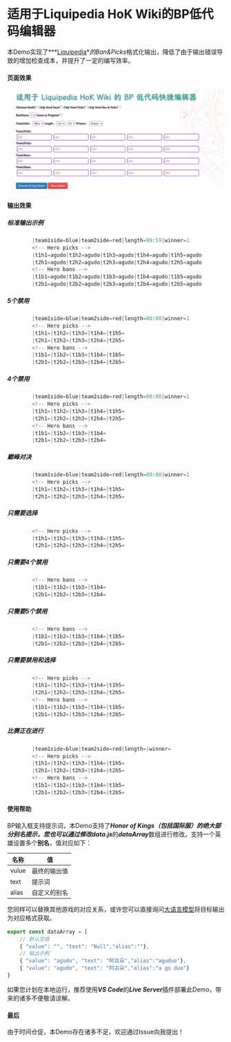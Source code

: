 # 适用于Liquipedia HoK Wiki的BP低代码编辑器

本Demo实现了***[Liquipedia](https://liquipedia.net/honorofkings/)***的*Ban&Picks*格式化输出，降低了由于输出错误导致的增加检查成本，并提升了一定的编写效率。

#### 页面效果

![主界面](images/01.png)

#### 输出效果

##### 标准输出示例

``` javascript
        |team1side=blue|team2side=red|length=99:59|winner=1
        <!-- Hero picks -->
        |t1h1=agudo|t1h2=agudo|t1h3=agudo|t1h4=agudo|t1h5=agudo
        |t2h1=agudo|t2h2=agudo|t2h3=agudo|t2h4=agudo|t2h5=agudo
        <!-- Hero bans -->
        |t1b1=agudo|t1b2=agudo|t1b3=agudo|t1b4=agudo|t1b5=agudo
        |t2b1=agudo|t2b2=agudo|t2b3=agudo|t2b4=agudo|t2b5=agudo
```

##### 5个禁用

``` javascript
        |team1side=blue|team2side=red|length=00:00|winner=1
        <!-- Hero picks -->
        |t1h1=|t1h2=|t1h3=|t1h4=|t1h5=
        |t2h1=|t2h2=|t2h3=|t2h4=|t2h5=
        <!-- Hero bans -->
        |t1b1=|t1b2=|t1b3=|t1b4=|t1b5=
        |t2b1=|t2b2=|t2b3=|t2b4=|t2b5=
```

##### 4个禁用

``` javascript
        |team1side=blue|team2side=red|length=00:00|winner=1
        <!-- Hero picks -->
        |t1h1=|t1h2=|t1h3=|t1h4=|t1h5=
        |t2h1=|t2h2=|t2h3=|t2h4=|t2h5=
        <!-- Hero bans -->
        |t1b1=|t1b2=|t1b3=|t1b4=
        |t2b1=|t2b2=|t2b3=|t2b4=
```

##### 巅峰对决

``` javascript
        |team1side=blue|team2side=red|length=00:00|winner=1
        <!-- Hero picks -->
        |t1h1=|t1h2=|t1h3=|t1h4=|t1h5=
        |t2h1=|t2h2=|t2h3=|t2h4=|t2h5=
```

##### 只需要选择

```javascript
        <!-- Hero picks -->
        |t1h1=|t1h2=|t1h3=|t1h4=|t1h5=
        |t2h1=|t2h2=|t2h3=|t2h4=|t2h5=
```

##### 只需要4个禁用

```javascript
        <!-- Hero bans -->
        |t1b1=|t1b2=|t1b3=|t1b4=
        |t2b1=|t2b2=|t2b3=|t2b4=
```

##### 只需要5个禁用

```javascript
        <!-- Hero bans -->
        |t1b1=|t1b2=|t1b3=|t1b4=|t1b5=
        |t2b1=|t2b2=|t2b3=|t2b4=|t2b5=
```

##### 只需要禁用和选择

```javascript
        <!-- Hero picks -->
        |t1h1=|t1h2=|t1h3=|t1h4=|t1h5=
        |t2h1=|t2h2=|t2h3=|t2h4=|t2h5=
        <!-- Hero bans -->
        |t1b1=|t1b2=|t1b3=|t1b4=|t1b5=
        |t2b1=|t2b2=|t2b3=|t2b4=|t2b5=
```

##### 比赛正在进行

```javascript
        |team1side=blue|team2side=red|length=|winner=
        <!-- Hero picks -->
        |t1h1=|t1h2=|t1h3=|t1h4=|t1h5=
        |t2h1=|t2h2=|t2h3=|t2h4=|t2h5=
        <!-- Hero bans -->
        |t1b1=|t1b2=|t1b3=|t1b4=|t1b5=
        |t2b1=|t2b2=|t2b3=|t2b4=|t2b5=
```

#### 使用帮助

BP输入框支持提示词，本Demo支持了***Honor of Kings（包括国际服）***的绝大部分别名提示，您也可以通过修改***data.js***的***dataArray***数组进行修改。支持一个英雄设置多个**别名**，值对应如下：

| 名称  | 值           |
| ----- | ------------ |
| vulue | 最终的输出值 |
| text  | 提示词       |
| alias | 自定义的别名 |

您同样可以替换其他游戏的对应关系，或许您可以直接询问[大语言模型](https://ai.com/)将目标输出为对应格式获取。

```javascript
export const dataArray = [
    // 默认空值
    { "value": "", "text": "Null","alias":""},
    // 输出示例
    { "value": "agudo", "text": "阿古朵","alias":"aguduo"},
    { "value": "agudo", "text": "阿古朵","alias":"a gu duo"}
}
```

如果您计划在本地运行，推荐使用***VS Code***的***Live Server***插件部署此Demo，带来的诸多不便敬请谅解。

#### 最后

由于时间仓促，本Demo存在诸多不足，欢迎通过Issue向我提出！
